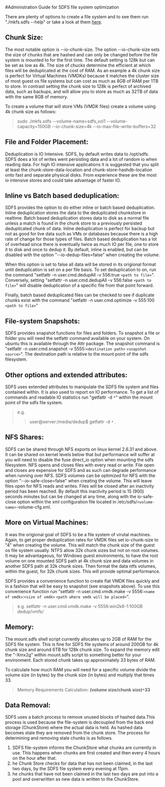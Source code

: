 #Administration Guide for SDFS file system optimization

There are plenty of options to create a file system and to see them run "./mkfs.sdfs --help" or take a look at them [here](http://code.google.com/p/opendedup/wiki/mkfs_options).


## Chunk Size: ##

The most notable option is --io-chunk-size. The option --io-chunk-size sets the size of chunks that are hashed and can only be changed before the file system is mounted to for the first time. The default setting is 128k but can be set as low as 4k. The size of chucks determine the efficient at which files will be deduplicated at the cost of RAM. As an example a 4k chunk size is perfect for Virtual Machines (VMDKs) because it matches the cluster size of most guest os file systems but can cost as much as 8GB of RAM per 1TB to store. In contrast setting the chunk size to 128k is perfect of archived data, such as backups, and will allow you to store as much as 32TB of data with the same 8GB of memory.

To create a volume that will store VMs (VMDK files) create a volume using 4k chunk size as follows:
> sudo ./mkfs.sdfs --volume-name=sdfs\_vol1 --volume-capacity=150GB --io-chunk-size=4k --io-max-file-write-buffers=32


## File and Folder Placement: ##

Deduplication is IO Intensive. SDFS, by default writes data to /opt/sdfs. SDFS does a lot of writes went persisting data and a lot of random io when reading data. For high IO intensive applications it is suggested that you split at least the chunk-store-data-location and chunk-store-hashdb-location onto fast and separate physical disks. From experience these are the most io intensive stores and could take advantage of faster IO.

## Inline vs Batch based deduplication: ##

SDFS provides the option to do either inline or batch based deduplication. Inline deduplication stores the data to the deduplicated chunkstore in realtime. Batch based deduplication stores data to disk as a normal file unless a match is found in the chunk store to a previously persisted deduplicated chunk of data. Inline deduplication is perfect for backup but not as good for live data such as VMs or databases because there is a high rate of change for those types of files. Batch based deduplication has a lot of overhead since there is eventually twice as much IO per file, one to store it to disk and once to dedup it. By default, inline is enabled, but can be disabled with the option "--io-dedup-files=false" when creating the volume.

When this option is set to false all data will be stored in its origional format until deduplication is set on a per file basis. To set deduplication to on, run the command "setfattr -n user.cmd.dedupAll -v 556:true `<path to file>`". Conversely, setting "setfattr -n user.cmd.dedupAll -v 556:false `<path to file>`" will disable deduplication of a specific file from that point forward.

Finally, batch based deduplicated files can be checked to see if duplicate chunks exist with the command "setfattr -n user.cmd.optimize -v 555:100 `<path to file>`"

## File-system Snapshots: ##

SDFS provides snapshot functions for files and folders. To snapshot a file or folder you will need the setfattr command available on your system. On ubuntu this is available through the Attr package. The snapshot command is "setfattr -n user.cmd.snapshot -v 5555:`<destination path>` `<snapshot source>`". The destination path is relative to the mount point of the sdfs filesystem.

## Other options and extended attributes: ##

SDFS uses extended attributes to manipulate the SDFS file system and files contained within. It is also used to report on IO performance. To get a list of commands and readable IO statistics run "getfattr -d `*`" within the mount point of the sdfs file system.
> e.g.
> > user@server:/media/dedup$ getfattr -d `*` .

## NFS Shares: ##

SDFS can be shared through NFS exports on linux kernel 2.6.31 and above. It can be shared on kernel levels below that but performance will suffer at you will need to disable the fuse direct\_io option when mounting the sdfs filesystem. NFS opens and closes files with every read or write. File open and closes are expensive for SDFS and as such can degrade performance when running over NFS. SDFS volumes can be optimized for NFS with the option "--io-safe-close=false" when creating the volume. This will leave files open for NFS reads and writes. Files will be closed after an inactivity period has been reached. By default this inactivity period is 15 (900) seconds minutes but can be changed at any time, along with the io-safe-close option within the xml configuration file located in /etc/sdfs/`<volume-name>`-volume-cfg.xml.

## More on Virtual Machines: ##

It was the origional goal of SDFS to be a file system of virutal machines. Again, to get proper deduplication rates for VMDK files set io-chunk-size to "4" when creating the volume. This will match the chunk size of the guest os file system usually. NTFS allow 32k chunk sizes but not on root volumes. It may be advantageous, for Windows guest environments, to have the root volume on one mounted SDFS path at 4k chunk size and data volumes in another SDFS path at 32k chunk sizes. Then format the data ntfs volumes, within the guest, for 32k chunk sizes. This will provide optimal performance.

SDFS provides a convenience function to create flat VMDK files quickly and in a fashion that will be easy to snapshot (see snapshots above). To use this convenience function run "setfattr -n user.cmd.vmdk.make -v 5556:`<name of vmdk>`:`<size of vmdk>` `<path where vmdk will be placed>`".

> e.g.
> setfattr -n user.cmd.vmdk.make -v 5556:win2k8-1:100GB dedup/vmfs/

## Memory: ##

The mount.sdfs shell script currently allocates up to 2GB of RAM for the SDFS file system. This is fine for SDFS file systems of around 200GB for 4k chunk size and around 6TB for 128k chunk size. To expand the memory edit the "-Xmx2g" within mount.sdfs script to something better for your environment. Each stored chunk takes up approximately 33 bytes of RAM.

To calculate how much RAM you will need for a specific volume divide the volume size (in bytes) by the chunk size (in bytes) and multiply that times 33.

> Memory Requirements Calculation: **(volume size/chunk size)`*`33**


## Data Removal: ##

SDFS uses a batch process to remove unused blocks of hashed data.This process is used because the file-system is decoupled from the back end storage (ChunkStore) where the actual data is held. As hashed data becomes stale they are removed from the chunk store. The process for determining and removing stale chunks is as follows.

  1. SDFS file-system informs the ChunkStore what chunks are currently in use. This happens when chunks are first created and then every 4 hours on the hour after that.
  1. he Chunk Store checks for data that has not been claimed, in the last two days, by the SDFS file system every evening at 11pm.
  1. he chunks that have not been claimed in the last two days are put into a pool and overwritten as new data is written to the ChunkStore.
